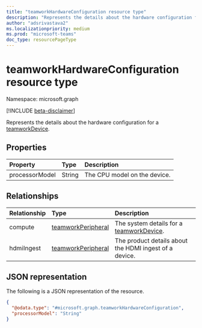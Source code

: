 ```yaml
---
title: "teamworkHardwareConfiguration resource type"
description: "Represents the details about the hardware configuration for a device."
author: "adsrivastava2"
ms.localizationpriority: medium
ms.prod: "microsoft-teams"
doc_type: resourcePageType
---
```


# teamworkHardwareConfiguration resource type

Namespace: microsoft.graph

[!INCLUDE [beta-disclaimer](../../includes/beta-disclaimer.md)]

Represents the details about the hardware configuration for a [teamworkDevice](../resources/teamworkdevice.md).

## Properties
|Property|Type|Description|
|:---|:---|:---|
|processorModel|String|The CPU model on the device.|

## Relationships
|Relationship|Type|Description|
|:---|:---|:---|
|compute|[teamworkPeripheral](../resources/teamworkperipheral.md)|The system details for a [teamworkDevice](../resources/teamworkdevice.md).|
|hdmiIngest|[teamworkPeripheral](../resources/teamworkperipheral.md)|The product details about the HDMI ingest of a device.|

## JSON representation
The following is a JSON representation of the resource.
<!-- {
  "blockType": "resource",
  "@odata.type": "microsoft.graph.teamworkHardwareConfiguration"
}
-->
``` json
{
  "@odata.type": "#microsoft.graph.teamworkHardwareConfiguration",
  "processorModel": "String"
}
```


